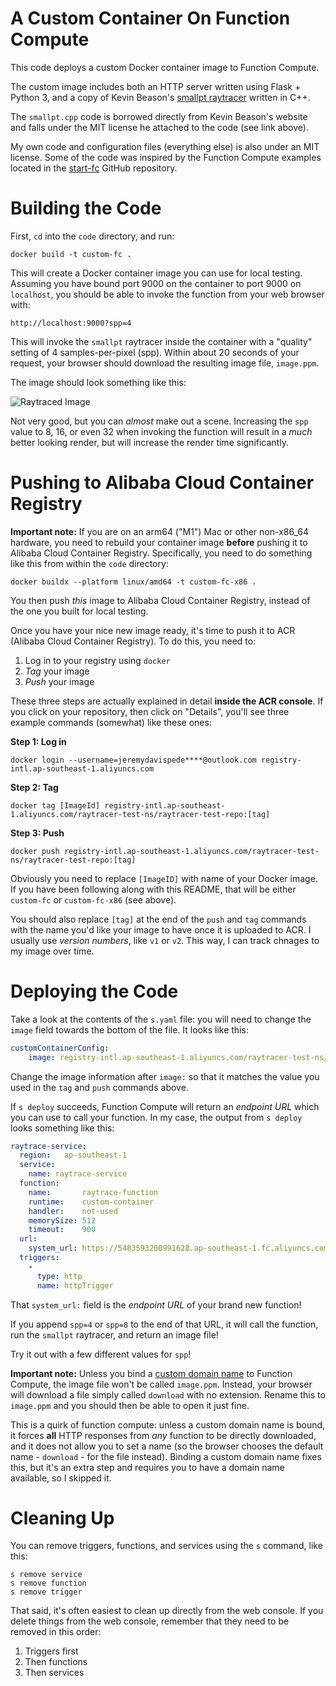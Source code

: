 # A Custom Container On Function Compute

This code deploys a custom Docker container image to Function Compute. 

The custom image includes both an HTTP server written using Flask + Python 3, and a copy of Kevin Beason's [smallpt raytracer](https://www.kevinbeason.com/smallpt/) written in C++. 

The `smallpt.cpp` code is borrowed directly from Kevin Beason's website and falls under the MIT license he attached to the code (see link above).

My own code and configuration files (everything else) is also under an MIT license. Some of the code was inspired by the Function Compute examples located in the [start-fc](https://github.com/devsapp/start-fc) GitHub repository.

# Building the Code

First, `cd` into the `code` directory, and run:

```
docker build -t custom-fc .
```

This will create a Docker container image you can use for local testing. Assuming you have bound port 9000 on the container to port 9000 on `localhost`, you should be able to invoke the function from your web browser 
with:

```
http://localhost:9000?spp=4
```

This will invoke the `smallpt` raytracer inside the container with a "quality" setting of 4 samples-per-pixel (spp). Within about 20 seconds of your request, your browser should download the resulting image file, `image.ppm`. 

The image should look something like this:

![Raytraced Image](image.ppm)

Not very good, but you can *almost* make out a scene. Increasing the `spp` value to 8, 16, or even 32 when invoking the function will result in a *much* better looking render, but will increase the render time significantly.

# Pushing to Alibaba Cloud Container Registry

**Important note:** If you are on an arm64 ("M1") Mac or other non-x86_64 hardware, you need to rebuild your container image **before** pushing it to Alibaba Cloud Container Registry. Specifically, you need to do something like this from within the `code` directory:

```
docker buildx --platform linux/amd64 -t custom-fc-x86 .
```

You then push *this* image to Alibaba Cloud Container Registry, instead of the one you built for local testing. 

Once you have your nice new image ready, it's time to push it to ACR (Alibaba Cloud Container Registry). To do this, you need to:

1. Log in to your registry using `docker`
2. *Tag* your image
3. *Push* your image

These three steps are actually explained in detail **inside the ACR console**. If you click on your repository, then click on "Details", you'll see three example commands (somewhat) like these ones:

**Step 1: Log in**
```
docker login --username=jeremydavispede****@outlook.com registry-intl.ap-southeast-1.aliyuncs.com
```

**Step 2: Tag**
```
docker tag [ImageId] registry-intl.ap-southeast-1.aliyuncs.com/raytracer-test-ns/raytracer-test-repo:[tag]
```

**Step 3: Push**

```
docker push registry-intl.ap-southeast-1.aliyuncs.com/raytracer-test-ns/raytracer-test-repo:[tag]
```

Obviously you need to replace `[ImageID]` with name of your Docker image. If you have been following along with this README, that will be either `custom-fc` or `custom-fc-x86` (see above).

You should also replace `[tag]` at the end of the `push` and `tag` commands with the name you'd like your image to have once it is uploaded to ACR. I usually use *version numbers*, like `v1` or `v2`. This way, I can track chnages to my image over time.

# Deploying the Code

Take a look at the contents of the `s.yaml` file: you will need to change the `image` field towards the bottom of the file. It looks like this:

```yaml
customContainerConfig:
    image: registry-intl.ap-southeast-1.aliyuncs.com/raytracer-test-ns/raytracer-test-repo:v1 # Replace this with the path to YOUR container registry + image 
```

Change the image information after `image:` so that it matches the value you used in the `tag` and `push` commands above. 

If `s deploy` succeeds, Function Compute will return an *endpoint URL* which you can use to call your function. In my case, the output from `s deploy` looks something like this:

```yaml
raytrace-service: 
  region:   ap-southeast-1
  service: 
    name: raytrace-service
  function: 
    name:       raytrace-function
    runtime:    custom-container
    handler:    not-used
    memorySize: 512
    timeout:    900
  url: 
    system_url: https://5483593200991628.ap-southeast-1.fc.aliyuncs.com/2016-08-15/proxy/raytrace-service/raytrace-function/
  triggers: 
    - 
      type: http
      name: httpTrigger

```

That `system_url:` field is the *endpoint URL* of your brand new function! 

If you append `spp=4` or `spp=8` to the end of that URL, it will call the function, run the `smallpt` raytracer, and return an image file!

Try it out with a few different values for `spp`! 

**Important note:** Unless you bind a [custom domain name](https://www.alibabacloud.com/help/doc-detail/90763.htm) to Function Compute, the image file won't be called `image.ppm`. Instead, your browser will download a file simply called `download` with no extension. Rename this to `image.ppm` and you should then be able to open it just fine.

This is a quirk of function compute: unless a custom domain name is bound, it forces **all** HTTP responses from *any* function to be directly downloaded, and it does not allow you to set a name (so the browser chooses the default name - `download` - for the file instead). Binding a custom domain name fixes this, but it's an extra step and requires you to have a domain name available, so I skipped it. 

# Cleaning Up

You can remove triggers, functions, and services using the `s` command, like this:

```
s remove service
s remove function
s remove trigger
```

That said, it's often easiest to clean up directly from the web console. If you delete things from the web console, remember that they need to be removed in this order:

1. Triggers first
2. Then functions
3. Then services